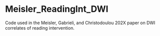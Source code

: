 # Meisler_ReadingInt_DWI
Code used in the Meisler, Gabrieli, and Christodoulou 202X paper on DWI correlates of reading intervention.
